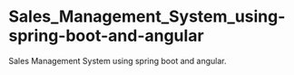 # Sales_Management_System_using-spring-boot-and-angular
Sales Management System using spring boot and angular.

